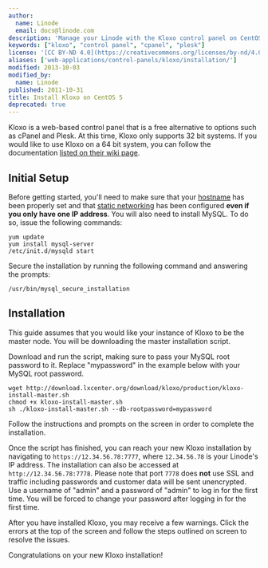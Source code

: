 ```yaml
---
author:
  name: Linode
  email: docs@linode.com
description: 'Manage your Linode with the Kloxo control panel on CentOS 5.'
keywords: ["kloxo", "control panel", "cpanel", "plesk"]
license: '[CC BY-ND 4.0](https://creativecommons.org/licenses/by-nd/4.0)'
aliases: ['web-applications/control-panels/kloxo/installation/']
modified: 2013-10-03
modified_by:
  name: Linode
published: 2011-10-31
title: Install Kloxo on CentOS 5
deprecated: true
---
```


Kloxo is a web-based control panel that is a free alternative to options such as cPanel and Plesk. At this time, Kloxo only supports 32 bit systems. If you would like to use Kloxo on a 64 bit system, you can follow the documentation [listed on their wiki page](http://wiki.lxcenter.org/Kloxo-64).

Initial Setup
-------------

Before getting started, you'll need to make sure that your [hostname](/content/getting-started#setting-the-hostname) has been properly set and that [static networking](/content/networking/configuring-static-ip-interfaces) has been configured **even if you only have one IP address**. You will also need to install MySQL. To do so, issue the following commands:

    yum update
    yum install mysql-server
    /etc/init.d/mysqld start

Secure the installation by running the following command and answering the prompts:

    /usr/bin/mysql_secure_installation

Installation
------------

This guide assumes that you would like your instance of Kloxo to be the master node. You will be downloading the master installation script.

Download and run the script, making sure to pass your MySQL root password to it. Replace "mypassword" in the example below with your MySQL root password.

    wget http://download.lxcenter.org/download/kloxo/production/kloxo-install-master.sh
    chmod +x kloxo-install-master.sh
    sh ./kloxo-install-master.sh --db-rootpassword=mypassword

Follow the instructions and prompts on the screen in order to complete the installation.

Once the script has finished, you can reach your new Kloxo installation by navigating to `https://12.34.56.78:7777`, where `12.34.56.78` is your Linode's IP address. The installation can also be accessed at `http://12.34.56.78:7778`. Please note that port `7778` does **not** use SSL and traffic including passwords and customer data will be sent unencrypted. Use a username of "admin" and a password of "admin" to log in for the first time. You will be forced to change your password after logging in for the first time.

After you have installed Kloxo, you may receive a few warnings. Click the errors at the top of the screen and follow the steps outlined on screen to resolve the issues.

Congratulations on your new Kloxo installation!



